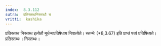 ```yaml
---
index:  8.3.112
sutra:  प्रतिस्तब्धनिस्तब्धौ च
vritti:  kashika 
---
```


प्रतिस्तब्ध निस्तब्ध इत्येतौ मूर्धन्यप्रतिषेधाय निपात्येते। स्तन्भेः (*8,3.67) इति प्राप्तं षत्वं प्रतिषिध्यते। प्रतिस्तब्धः। निस्तब्धः।

